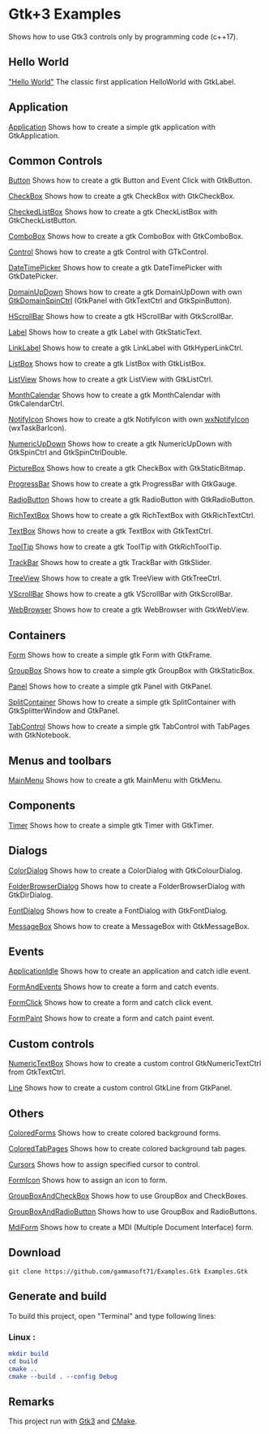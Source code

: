 # Gtk+3 Examples

Shows how to use Gtk3 controls only by programming code (c++17).

## Hello World

["Hello World"](src/HelloWorld/HelloWorld) The classic first application HelloWorld with GtkLabel.

## Application

[Application](src/Application/Application) Shows how to create a simple gtk application with GtkApplication.

## Common Controls

[Button](src/CommonControls/Button) Shows how to create a gtk Button and Event Click with GtkButton.

[CheckBox](src/CommonControls/CheckBox) Shows how to create a gtk CheckBox with GtkCheckBox.

[CheckedListBox](src/CommonControls/CheckedListBox) Shows how to create a gtk CheckListBox with GtkCheckListButton.

[ComboBox](src/CommonControls/ComboBox) Shows how to create a gtk ComboBox with GtkComboBox.

[Control](src/CommonControls/Control) Shows how to create a gtk Control with GTkControl.

[DateTimePicker](src/CommonControls/DateTimePicker) Shows how to create a gtk DateTimePicker with GtkDatePicker.

[DomainUpDown](src/CommonControls/DomainUpDown) Shows how to create a gtk DomainUpDown with own [GtkDomainSpinCtrl](src/CommonControls/DomainUpDown/GTkDomainSpinCtrl.h) (GtkPanel with GtkTextCtrl and GtkSpinButton).

[HScrollBar](src/CommonControls/HScrollBar) Shows how to create a gtk HScrollBar with GtkScrollBar.

[Label](src/CommonControls/Label) Shows how to create a gtk Label with GtkStaticText.

[LinkLabel](src/CommonControls/LinkLabel) Shows how to create a gtk LinkLabel with GtkHyperLinkCtrl.

[ListBox](src/CommonControls/ListBox) Shows how to create a gtk ListBox with GtkListBox.

[ListView](src/CommonControls/ListView) Shows how to create a gtk ListView with GtkListCtrl.

[MonthCalendar](src/CommonControls/MonthCalendar) Shows how to create a gtk MonthCalendar with GtkCalendarCtrl.

[NotifyIcon](src/CommonControls/NotifyIcon) Shows how to create a gtk NotifyIcon with own [wxNotifyIcon](src/CommonControls/NotifyIcon/wxNotifyIcon.h) (wxTaskBarIcon).

[NumericUpDown](src/CommonControls/NumericUpDown) Shows how to create a gtk NumericUpDown with GtkSpinCtrl and GtkSpinCtrlDouble.

[PictureBox](src/CommonControls/PictureBox) Shows how to create a gtk CheckBox with GtkStaticBitmap.

[ProgressBar](src/CommonControls/ProgressBar) Shows how to create a gtk ProgressBar with GtkGauge.

[RadioButton](src/CommonControls/RadioButton) Shows how to create a gtk RadioButton with GtkRadioButton.

[RichTextBox](src/CommonControls/RichTextBox) Shows how to create a gtk RichTextBox with GtkRichTextCtrl.

[TextBox](src/CommonControls/TextBox) Shows how to create a gtk TextBox with GtkTextCtrl.

[ToolTip](src/CommonControls/ToolTip) Shows how to create a gtk ToolTip with GtkRichToolTip.

[TrackBar](src/CommonControls/TrackBar) Shows how to create a gtk TrackBar with GtkSlider.

[TreeView](src/CommonControls/TreeView) Shows how to create a gtk TreeView with GtkTreeCtrl.

[VScrollBar](src/CommonControls/VScrollBar) Shows how to create a gtk VScrollBar with GtkScrollBar.

[WebBrowser](src/CommonControls/WebBrowser) Shows how to create a gtk WebBrowser with GtkWebView.

## Containers

[Form](src/Containers/Form) Shows how to create a simple gtk Form with GtkFrame.

[GroupBox](src/Containers/GroupBox) Shows how to create a simple gtk GroupBox with GtkStaticBox.

[Panel](src/Containers/Panel) Shows how to create a simple gtk Panel with GtkPanel.

[SplitContainer](src/Containers/SplitContainer) Shows how to create a simple gtk SplitContainer with GtkSplitterWindow and GtkPanel.

[TabControl](src/Containers/TabControl) Shows how to create a simple gtk TabControl with TabPages with GtkNotebook.

## Menus and toolbars

[MainMenu](src/MenusAndToolbars/MainMenu) Shows how to create a gtk MainMenu with GtkMenu.

## Components

[Timer](src/Components/Timer) Shows how to create a simple gtk Timer with GtkTimer.

## Dialogs

[ColorDialog](src/Dialogs/ColorDialog) Shows how to create a ColorDialog with GtkColourDialog.

[FolderBrowserDialog](src/Dialogs/FolderBrowserDialog) Shows how to create a FolderBrowserDialog with GtkDirDialog.

[FontDialog](src/Dialogs/FontDialog) Shows how to create a FontDialog with GtkFontDialog.

[MessageBox](src/Dialogs/MessageBox) Shows how to create a MessageBox with GtkMessageBox.

## Events

[ApplicationIdle](src/Application/ApplicationIdle) Shows how to create an application and catch idle event.

[FormAndEvents](src/Events/FormAndEvents) Shows how to create a form and catch events.

[FormClick](src/Events/FormClick) Shows how to create a form and catch click event.

[FormPaint](src/Others/FormPaint) Shows how to create a form and catch paint event.

## Custom controls

[NumericTextBox](src/CustomControls/NumericTextBox) Shows how to create a custom control GtkNumericTextCtrl from GtkTextCtrl.

[Line](src/Others/Line) Shows how to create a custom control GtkLine from GtkPanel.

## Others

[ColoredForms](src/Others/ColoredForms) Shows how to create colored background forms.

[ColoredTabPages](src/Others/ColoredTabPages) Shows how to create colored background tab pages.

[Cursors](src/Others/Cursors) Shows how to assign specified cursor to control.

[FormIcon](src/Others/FormIcon) Shows how to assign an icon to form.

[GroupBoxAndCheckBox](src/Others/GroupBoxAndCheckBox) Shows how to use GroupBox and CheckBoxes.

[GroupBoxAndRadioButton](src/Others/GroupBoxAndRadioButton) Shows how to use GroupBox and RadioButtons.

[MdiForm](src/Others/MdiForm) Shows how to create a MDI (Multiple Document Interface) form.

## Download

``` shell
git clone https://github.com/gammasoft71/Examples.Gtk Examples.Gtk
```

## Generate and build

To build this project, open "Terminal" and type following lines:

### Linux :

``` cmake
mkdir build
cd build
cmake .. 
cmake --build . --config Debug
```

## Remarks

This project run with [Gtk3](https://developer.gnome.org/gtk3/stable) and [CMake](https://cmake.org).

